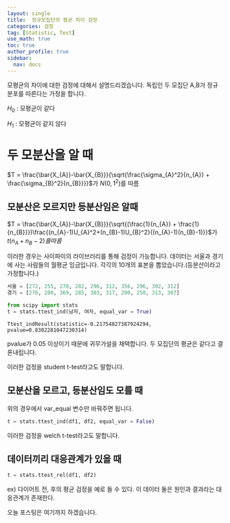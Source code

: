 ```yaml
---
layout: single
title:  정규모집단의 평균 차이 검정
categories: 검정
tag: [Statistic, Test]
use_math: true
toc: true
author_profile: true
sidebar:
  nav: docs
---
```


모평균의 차이에 대한 검정에 대해서 설명드리겠습니다.
독립인 두 모집단 A,B가 정규분포를 따른다는 가정을 합니다. 

$H_{0}$ : 모평균이 같다

$H_{1}$ : 모평균이 같지 않다

# 두 모분산을 알 때

$T = \frac{\bar{X_{A}}-\bar{X_{B}}}{\sqrt{\frac{\sigma_{A}^2}{n_{A}} + \frac{\sigma_{B}^2}{n_{B}}}}$가 $N(0,1^2)$를 따름

## 모분산은 모르지만 등분산임은 알때

$T = \frac{\bar{X_{A}}-\bar{X_{B}}}{\sqrt{(\frac{1}{n_{A}} + \frac{1}{n_{B}}})\frac{(n_{A}-1)U_{A}^2+(n_{B}-1)U_{B}^2}{(n_{A}-1)(n_{B}-1)}}$가 $t(n_{A}+n_{B}-2)를 따름$

이러한 경우는 사이파이의 라이브러리를 통해 검정이 가능합니다.
데이터는 서울과 경기에 사는 사람들의 월평균 임금입니다. 각각의 10개의 표본을 뽑았습니다.(등분산이라고 가정합니다.)

```python
서울 = [272, 255, 278, 282, 296, 312, 356, 296, 302, 312]
경기 = [276, 280, 369, 285, 303, 317, 290, 250, 313, 307]

from scipy import stats
t = stats.ttest_ind(남자, 여자, equal_var = True)
```
```
Ttest_indResult(statistic=-0.21754827387924294, pvalue=0.8302281047230314)
```
pvalue가 0.05 이상이기 때문에 귀무가설을 채택합니다. 두 모집단의 평균은 같다고 결론내립니다.

이러한 검정을 student t-test라고도 말합니다.

## 모분산을 모르고, 등분산임도 모를 때

위의 경우에서 var_equal 변수만 바꿔주면 됩니다.

```python
t = stats.ttest_ind(df1, df2, equal_var = False)
```
이러한 검정을 welch t-test라고도 말합니다.

## 데이터끼리 대응관계가 있을 때

```python
t = stats.ttest_rel(df1, df2)
```

ex) 다이어트 전, 후의 평균 검정을 예로 들 수 있다. 이 데이터 둘은 원인과 결과라는 대응관계가 존재한다.

오늘 포스팅은 여기까지 하겠습니다.